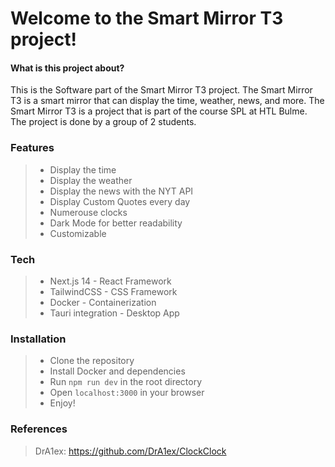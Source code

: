 

# Welcome to the Smart Mirror T3 project!
 
#### What is this project about?

This is the Software part of the Smart Mirror T3 project. The Smart Mirror T3 is a smart mirror that can display the time, weather, news, and more. The Smart Mirror T3 is a project that is part of the course SPL at HTL Bulme. The project is done by a group of 2 students.
 
  

### Features
> - Display the time
> - Display the weather
> - Display the news with the NYT API
> - Display Custom Quotes every day
> - Numerouse clocks 
> - Dark Mode for better readability
> - Customizable


### Tech
> - Next.js 14 - React Framework
> - TailwindCSS - CSS Framework
> - Docker - Containerization
> - Tauri integration - Desktop App

### Installation
> - Clone the repository
> - Install Docker and dependencies 
> - Run `npm run dev` in the root directory
> - Open `localhost:3000` in your browser
> - Enjoy!


### References 
> DrA1ex: https://github.com/DrA1ex/ClockClock 

